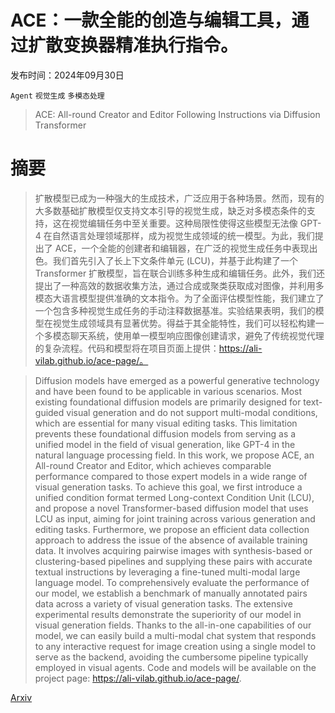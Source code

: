 # ACE：一款全能的创造与编辑工具，通过扩散变换器精准执行指令。

发布时间：2024年09月30日

`Agent` `视觉生成` `多模态处理`

> ACE: All-round Creator and Editor Following Instructions via Diffusion Transformer

# 摘要

> 扩散模型已成为一种强大的生成技术，广泛应用于各种场景。然而，现有的大多数基础扩散模型仅支持文本引导的视觉生成，缺乏对多模态条件的支持，这在视觉编辑任务中至关重要。这种局限性使得这些模型无法像 GPT-4 在自然语言处理领域那样，成为视觉生成领域的统一模型。为此，我们提出了 ACE，一个全能的创建者和编辑器，在广泛的视觉生成任务中表现出色。我们首先引入了长上下文条件单元 (LCU)，并基于此构建了一个 Transformer 扩散模型，旨在联合训练多种生成和编辑任务。此外，我们还提出了一种高效的数据收集方法，通过合成或聚类获取成对图像，并利用多模态大语言模型提供准确的文本指令。为了全面评估模型性能，我们建立了一个包含多种视觉生成任务的手动注释数据基准。实验结果表明，我们的模型在视觉生成领域具有显著优势。得益于其全能特性，我们可以轻松构建一个多模态聊天系统，使用单一模型响应图像创建请求，避免了传统视觉代理的复杂流程。代码和模型将在项目页面上提供：https://ali-vilab.github.io/ace-page/。

> Diffusion models have emerged as a powerful generative technology and have been found to be applicable in various scenarios. Most existing foundational diffusion models are primarily designed for text-guided visual generation and do not support multi-modal conditions, which are essential for many visual editing tasks. This limitation prevents these foundational diffusion models from serving as a unified model in the field of visual generation, like GPT-4 in the natural language processing field. In this work, we propose ACE, an All-round Creator and Editor, which achieves comparable performance compared to those expert models in a wide range of visual generation tasks. To achieve this goal, we first introduce a unified condition format termed Long-context Condition Unit (LCU), and propose a novel Transformer-based diffusion model that uses LCU as input, aiming for joint training across various generation and editing tasks. Furthermore, we propose an efficient data collection approach to address the issue of the absence of available training data. It involves acquiring pairwise images with synthesis-based or clustering-based pipelines and supplying these pairs with accurate textual instructions by leveraging a fine-tuned multi-modal large language model. To comprehensively evaluate the performance of our model, we establish a benchmark of manually annotated pairs data across a variety of visual generation tasks. The extensive experimental results demonstrate the superiority of our model in visual generation fields. Thanks to the all-in-one capabilities of our model, we can easily build a multi-modal chat system that responds to any interactive request for image creation using a single model to serve as the backend, avoiding the cumbersome pipeline typically employed in visual agents. Code and models will be available on the project page: https://ali-vilab.github.io/ace-page/.

[Arxiv](https://arxiv.org/abs/2410.00086)